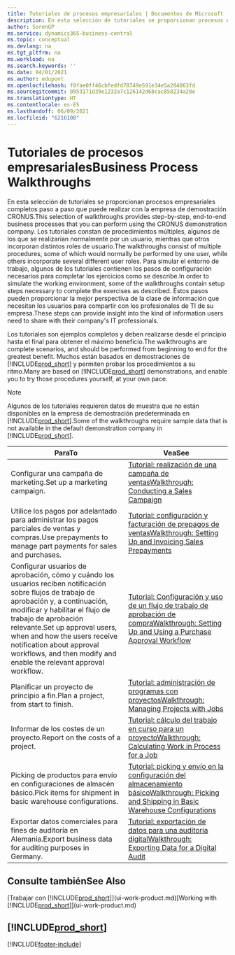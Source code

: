 ```yaml
---
title: Tutoriales de procesos empresariales | Documentos de Microsoft
description: En esta selección de tutoriales se proporcionan procesos empresariales completos paso a paso que puede realizar con la empresa de demostración CRONUS España S.A.
author: SorenGP
ms.service: dynamics365-business-central
ms.topic: conceptual
ms.devlang: na
ms.tgt_pltfrm: na
ms.workload: na
ms.search.keywords: ''
ms.date: 04/01/2021
ms.author: edupont
ms.openlocfilehash: f0fae0ff46cbfedfd78749e591e34e5a284063fd
ms.sourcegitcommit: 0953171d39e1232a7c126142d68cac858234a20e
ms.translationtype: HT
ms.contentlocale: es-ES
ms.lasthandoff: 06/09/2021
ms.locfileid: "6216108"
---
```

# <a name="business-process-walkthroughs"></a><span data-ttu-id="bed7c-103">Tutoriales de procesos empresariales</span><span class="sxs-lookup"><span data-stu-id="bed7c-103">Business Process Walkthroughs</span></span>

<span data-ttu-id="bed7c-104">En esta selección de tutoriales se proporcionan procesos empresariales completos paso a paso que puede realizar con la empresa de demostración CRONUS.</span><span class="sxs-lookup"><span data-stu-id="bed7c-104">This selection of walkthroughs provides step-by-step, end-to-end business processes that you can perform using the CRONUS demonstration company.</span></span> <span data-ttu-id="bed7c-105">Los tutoriales constan de procedimientos múltiples, algunos de los que se realizarían normalmente por un usuario, mientras que otros incorporan distintos roles de usuario.</span><span class="sxs-lookup"><span data-stu-id="bed7c-105">The walkthroughs consist of multiple procedures, some of which would normally be performed by one user, while others incorporate several different user roles.</span></span> <span data-ttu-id="bed7c-106">Para simular el entorno de trabajo, algunos de los tutoriales contienen los pasos de configuración necesarios para completar los ejercicios como se describe.</span><span class="sxs-lookup"><span data-stu-id="bed7c-106">In order to simulate the working environment, some of the walkthroughs contain setup steps necessary to complete the exercises as described.</span></span> <span data-ttu-id="bed7c-107">Estos pasos pueden proporcionar la mejor perspectiva de la clase de información que necesitan los usuarios para compartir con los profesionales de TI de su empresa.</span><span class="sxs-lookup"><span data-stu-id="bed7c-107">These steps can provide insight into the kind of information users need to share with their company's IT professionals.</span></span>  

 <span data-ttu-id="bed7c-108">Los tutoriales son ejemplos completos y deben realizarse desde el principio hasta el final para obtener el máximo beneficio.</span><span class="sxs-lookup"><span data-stu-id="bed7c-108">The walkthroughs are complete scenarios, and should be performed from beginning to end for the greatest benefit.</span></span> <span data-ttu-id="bed7c-109">Muchos están basados en demostraciones de [!INCLUDE[prod_short](includes/prod_short.md)] y permiten probar los procedimientos a su ritmo.</span><span class="sxs-lookup"><span data-stu-id="bed7c-109">Many are based on [!INCLUDE[prod_short](includes/prod_short.md)] demonstrations, and enable you to try those procedures yourself, at your own pace.</span></span>  

> [!NOTE]
> <span data-ttu-id="bed7c-110">Algunos de los tutoriales requieren datos de muestra que no están disponibles en la empresa de demostración predeterminada en [!INCLUDE[prod_short](includes/prod_short.md)].</span><span class="sxs-lookup"><span data-stu-id="bed7c-110">Some of the walkthroughs require sample data that is not available in the default demonstration company in [!INCLUDE[prod_short](includes/prod_short.md)].</span></span> <!--For more information, see [To create a company with complete sample data in a sandbox](across-how-create-sandbox-environment.md#to-create-a-company-with-complete-sample-data-in-a-sandbox). -->

|<span data-ttu-id="bed7c-111">Para</span><span class="sxs-lookup"><span data-stu-id="bed7c-111">To</span></span>|<span data-ttu-id="bed7c-112">Vea</span><span class="sxs-lookup"><span data-stu-id="bed7c-112">See</span></span>|  
|--------|---------|  
|<span data-ttu-id="bed7c-113">Configurar una campaña de marketing.</span><span class="sxs-lookup"><span data-stu-id="bed7c-113">Set up a marketing campaign.</span></span>|[<span data-ttu-id="bed7c-114">Tutorial: realización de una campaña de ventas</span><span class="sxs-lookup"><span data-stu-id="bed7c-114">Walkthrough: Conducting a Sales Campaign</span></span>](walkthrough-conducting-a-sales-campaign.md)|  
|<span data-ttu-id="bed7c-115">Utilice los pagos por adelantado para administrar los pagos parciales de ventas y compras.</span><span class="sxs-lookup"><span data-stu-id="bed7c-115">Use prepayments to manage part payments for sales and purchases.</span></span> <!-- **Requires complete sample data** --> |[<span data-ttu-id="bed7c-116">Tutorial: configuración y facturación de prepagos de ventas</span><span class="sxs-lookup"><span data-stu-id="bed7c-116">Walkthrough: Setting Up and Invoicing Sales Prepayments</span></span>](walkthrough-setting-up-and-invoicing-sales-prepayments.md)|  
|<span data-ttu-id="bed7c-117">Configurar usuarios de aprobación, cómo y cuándo los usuarios reciben notificación sobre flujos de trabajo de aprobación y, a continuación, modificar y habilitar el flujo de trabajo de aprobación relevante.</span><span class="sxs-lookup"><span data-stu-id="bed7c-117">Set up approval users, when and how the users receive notification about approval workflows, and then modify and enable the relevant approval workflow.</span></span>|[<span data-ttu-id="bed7c-118">Tutorial: Configuración y uso de un flujo de trabajo de aprobación de compra</span><span class="sxs-lookup"><span data-stu-id="bed7c-118">Walkthrough: Setting Up and Using a Purchase Approval Workflow</span></span>](walkthrough-setting-up-and-using-a-purchase-approval-workflow.md)|  
|<span data-ttu-id="bed7c-119">Planificar un proyecto de principio a fin.</span><span class="sxs-lookup"><span data-stu-id="bed7c-119">Plan a project, from start to finish.</span></span> <!-- **Requires complete sample data** --> |[<span data-ttu-id="bed7c-120">Tutorial: administración de programas con proyectos</span><span class="sxs-lookup"><span data-stu-id="bed7c-120">Walkthrough: Managing Projects with Jobs</span></span>](walkthrough-managing-projects-with-jobs.md)|  
|<span data-ttu-id="bed7c-121">Informar de los costes de un proyecto.</span><span class="sxs-lookup"><span data-stu-id="bed7c-121">Report on the costs of a project.</span></span> <!-- **Requires complete sample data** --> |[<span data-ttu-id="bed7c-122">Tutorial: cálculo del trabajo en curso para un proyecto</span><span class="sxs-lookup"><span data-stu-id="bed7c-122">Walkthrough: Calculating Work in Process for a Job</span></span>](walkthrough-calculating-work-in-process-for-a-job.md)|  
|<span data-ttu-id="bed7c-123">Picking de productos para envío en configuraciones de almacén básico.</span><span class="sxs-lookup"><span data-stu-id="bed7c-123">Pick items for shipment in basic warehouse configurations.</span></span> <!-- **Requires complete sample data** --> |[<span data-ttu-id="bed7c-124">Tutorial: picking y envío en la configuración del almacenamiento básico</span><span class="sxs-lookup"><span data-stu-id="bed7c-124">Walkthrough: Picking and Shipping in Basic Warehouse Configurations</span></span>](walkthrough-picking-and-shipping-in-basic-warehousing.md)|  
|<span data-ttu-id="bed7c-125">Exportar datos comerciales para fines de auditoría en Alemania.</span><span class="sxs-lookup"><span data-stu-id="bed7c-125">Export business data for auditing purposes in Germany.</span></span>|[<span data-ttu-id="bed7c-126">Tutorial: exportación de datos para una auditoría digital</span><span class="sxs-lookup"><span data-stu-id="bed7c-126">Walkthrough: Exporting Data for a Digital Audit</span></span>](LocalFunctionality/Germany/walkthrough-exporting-data-for-a-digital-audit.md)|

<!-- |Assemble and ship items that are customized on the sales order. **Requires complete sample data** |[Walkthrough: Selling, Assembling, and Shipping Kits](walkthrough-selling-assembling-and-shipping-kits.md)|   -->
<!-- |Plan supply orders to fulfill demand automatically. **Requires complete sample data** |[Walkthrough: Planning Supplies Automatically](walkthrough-planning-supplies-automatically.md)|   -->
<!-- |Plan supply orders to fulfill demand manually. **Requires complete sample data** |[Walkthrough: Planning Supplies Manually](walkthrough-planning-supplies-manually.md)|   -->
<!-- |Put received items away in basic warehouse configurations. **Requires complete sample data** |[Walkthrough: Receiving and Putting Away in Basic Warehouse Configurations](walkthrough-receiving-and-putting-away-in-basic-warehousing.md)|   -->
<!-- |Put received items away in advanced warehouse configurations. **Requires complete sample data**|[Walkthrough: Receiving and Putting Away in advanced warehouse configurations](walkthrough-receiving-and-putting-away-in-advanced-warehousing.md)|   -->
<!-- |Perform defects management. **Requires complete sample data** |[Walkthrough: Tracing Serial-Lot Numbers](walkthrough-tracing-serial-lot-numbers.md)| -->

## <a name="see-also"></a><span data-ttu-id="bed7c-127">Consulte también</span><span class="sxs-lookup"><span data-stu-id="bed7c-127">See Also</span></span>

<span data-ttu-id="bed7c-128">[Trabajar con [!INCLUDE[prod_short](includes/prod_short.md)]](ui-work-product.md)</span><span class="sxs-lookup"><span data-stu-id="bed7c-128">[Working with [!INCLUDE[prod_short](includes/prod_short.md)]](ui-work-product.md)</span></span>  

## [!INCLUDE[prod_short](includes/free_trial_md.md)]  


[!INCLUDE[footer-include](includes/footer-banner.md)]
